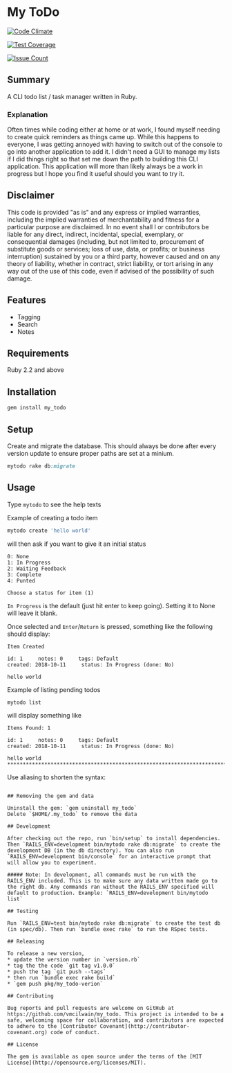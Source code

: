 # My ToDo
[![Code Climate](https://codeclimate.com/github/vmcilwain/my_todo/badges/gpa.svg)](https://codeclimate.com/github/vmcilwain/my_todo)

[![Test Coverage](https://codeclimate.com/github/vmcilwain/my_todo/badges/coverage.svg)](https://codeclimate.com/github/vmcilwain/my_todo/coverage)

[![Issue Count](https://codeclimate.com/github/vmcilwain/my_todo/badges/issue_count.svg)](https://codeclimate.com/github/vmcilwain/my_todo)

## Summary
A CLI todo list / task manager written in Ruby.

### Explanation

Often times while coding either at home or at work, I found myself needing to create quick reminders as things came up. While this happens to everyone, I was getting annoyed with having to switch out of the console to go into another application to add it. I didn't need a GUI to manage my lists if I did things right so that set me down the path to building this CLI application. This application will more than likely always be a work in progress but I hope you find it useful should you want to try it.

## Disclaimer

This code is provided "as is" and any express or implied warranties, including the implied warranties of merchantability and fitness for a particular purpose are disclaimed. In no event shall I or contributors be liable for any direct, indirect, incidental, special, exemplary, or consequential damages (including, but not limited to, procurement of substitute goods or services; loss of use, data, or profits; or business interruption) sustained by you or a third party, however caused and on any theory of liability, whether in contract, strict liability, or tort arising in any way out of the use of this code, even if advised of the possibility of such damage.

## Features

* Tagging
* Search
* Notes

## Requirements

Ruby 2.2 and above

## Installation

```ruby
gem install my_todo
```

## Setup
Create and migrate the database. This should always be done after every version update to ensure proper paths are set at a minium.

```ruby
mytodo rake db:migrate
```
## Usage
Type `mytodo` to see the help texts

Example of creating a todo item

```ruby
mytodo create 'hello world'
```

will then ask if you want to give it an initial status

```
0: None
1: In Progress
2: Waiting Feedback
3: Complete
4: Punted

Choose a status for item (1)
```

`In Progress` is the default (just hit enter to keep going). Setting it to None will leave it blank.

Once selected and `Enter`/`Return` is pressed, something like the following should display:
 
```
Item Created

id: 1     notes: 0     tags: Default
created: 2018-10-11     status: In Progress (done: No)

hello world
```

Example of listing pending todos

```ruby
mytodo list
```

will display something like

```
Items Found: 1

id: 1     notes: 0     tags: Default
created: 2018-10-11     status: In Progress (done: No)

hello world
****************************************************************************************************
```

Use aliasing to shorten the syntax:
```

## Removing the gem and data

Uninstall the gem: `gem uninstall my_todo`
Delete `$HOME/.my_todo` to remove the data

## Development

After checking out the repo, run `bin/setup` to install dependencies. Then `RAILS_ENV=development bin/mytodo rake db:migrate` to create the development DB (in the db directory). You can also run `RAILS_ENV=development bin/console` for an interactive prompt that will allow you to experiment.

##### Note: In development, all commands must be run with the RAILS_ENV included. This is to make sure any data written made go to the right db. Any commands ran without the RAILS_ENV specified will default to production. Example: `RAILS_ENV=development bin/mytodo list`

## Testing

Run `RAILS_ENV=test bin/mytodo rake db:migrate` to create the test db (in spec/db). Then run `bundle exec rake` to run the RSpec tests.

## Releasing

To release a new version,
* update the version number in `version.rb`
* tag the the code `git tag v1.0.0`
* push the tag `git push --tags`
* then run `bundle exec rake build`
* `gem push pkg/my_todo-verion`

## Contributing

Bug reports and pull requests are welcome on GitHub at https://github.com/vmcilwain/my_todo. This project is intended to be a safe, welcoming space for collaboration, and contributors are expected to adhere to the [Contributor Covenant](http://contributor-covenant.org) code of conduct.

## License

The gem is available as open source under the terms of the [MIT License](http://opensource.org/licenses/MIT).
